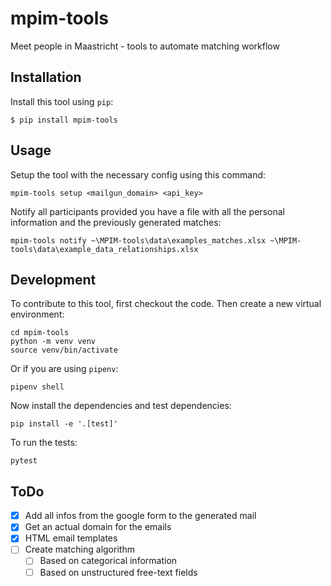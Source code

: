 # mpim-tools
Meet people in Maastricht - tools to automate matching workflow

## Installation

Install this tool using `pip`:

    $ pip install mpim-tools

## Usage

Setup the tool with the necessary config using this command:
    
    mpim-tools setup <mailgun_domain> <api_key>

Notify all participants provided you have a file with all the personal information and the previously generated matches:

    mpim-tools notify ~\MPIM-tools\data\examples_matches.xlsx ~\MPIM-tools\data\example_data_relationships.xlsx 


## Development

To contribute to this tool, first checkout the code. Then create a new virtual environment:

    cd mpim-tools
    python -m venv venv
    source venv/bin/activate

Or if you are using `pipenv`:

    pipenv shell

Now install the dependencies and test dependencies:

    pip install -e '.[test]'

To run the tests:

    pytest

## ToDo 
* [x] Add all infos from the google form to the generated mail 
* [x] Get an actual domain for the emails
* [x] HTML email templates
* [ ] Create matching algorithm
  * [ ] Based on categorical information
  * [ ] Based on unstructured free-text fields